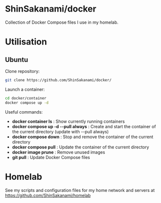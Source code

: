 # ShinSakanami/docker
Collection of Docker Compose files I use in my homelab.

# Utilisation
## Ubuntu
Clone repository:
```bash
git clone https://github.com/ShinSakanami/docker/
```

Launch a container:
```bash
cd docker/container
docker compose up -d
```

Useful commands:
- **docker container ls** : Show currently running containers
- **docker compose up -d --pull always** : Create and start the container of the current directory (update with --pull always)
- **docker compose down** : Stop and remove the container of the current directory
- **docker compose pull** : Update the container of the current directory
- **docker image prune** : Remove unused images
- **git pull** : Update Docker Compose files

# Homelab

See my scripts and configuration files for my home network and servers at https://github.com/ShinSakanami/homelab
